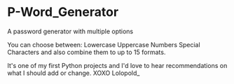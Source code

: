 # P-Word_Generator
A password generator with multiple options

You can choose between: Lowercase
                        Uppercase
                        Numbers
                        Special Characters and also combine them to up to 15 formats.

It's one of my first Python projects and I'd love to hear recommendations on what I should add or change.
XOXO 
Lolopold_
